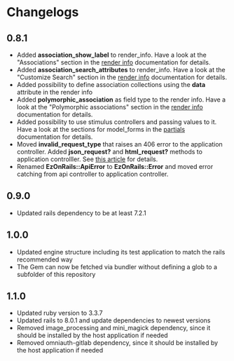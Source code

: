 # Changelogs
## 0.8.1
* Added __association_show_label__ to render_info. Have a look at the "Associations" section in the [render info](https://github.com/D4uS1/ez-on-rails/wiki/Render-Info) documentation for details.
* Added __association_search_attributes__ to render_info. Have a look at the "Customize Search" section in the [render info](https://github.com/D4uS1/ez-on-rails/wiki/Render-Info) documentation for details.
* Added possibility to define association collections using the __data__ attribute in the render info
* Added __polymorphic_association__ as field type to the render info. Have a look at the "Polymorphic associations" section in the [render info](https://github.com/D4uS1/ez-on-rails/wiki/Render-Info) documentation for details.
* Added possibility to use stimulus controllers and passing values to it. Have a look at the sections for model_forms in the  [partials](https://github.com/D4uS1/ez-on-rails/wiki/Partials) documentation for details.
* Moved __invalid_request_type__ that raises an 406 error to the application controller. Added __json_request?__ and __html_request?__ methods to application controlller. See [this article](https://github.com/D4uS1/ez-on-rails/wiki/Reject-invalid-request-types) for details.
* Renamed __EzOnRails::ApiError__ to __EzOnRails::Error__ and moved error catching from api controller to application controller.

## 0.9.0
* Updated rails dependency to be at least 7.2.1

## 1.0.0
* Updated engine structure including its test application to match the rails recommended way
* The Gem can now be fetched via bundler without defining a glob to a subfolder of this repository

## 1.1.0
* Updated ruby version to 3.3.7
* Updated rails to 8.0.1 and update dependencies to newest versions
* Removed image_processing and mini_magick dependency, since it should be installed by the host application if needed
* Removed omniauth-gitlab dependency, since it should be installed by the host application if needed
